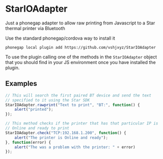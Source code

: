 StarIOAdapter
=============

Just a phonegap adapter to allow raw printing from Javascript to a Star thermal printer via Bluetooth

Use the standard phonegap/cordova way to install it

`phonegap local plugin add https://github.com/vshjxyz/StarIOAdapter`

To use the plugin calling one of the methods in the `StarIOAdapter` object that you should find in your JS environment once you have installed the plugin.

Examples
--------

```javascript
// This will search the first paired BT device and send the text 
// specified to it using the Star SDK
StarIOAdapter.rawprint("Text to print", "BT:", function() {
    alert("printed");
});
```

```javascript
// This method checks if the printer that has that particular IP is
// Online and ready to print
StarIOAdapter.check("TCP:192.168.1.200", function() {
    alert("The printer is Online and ready");
}, function(error) {
    alert("The was a problem with the printer: " + error)
});
```
